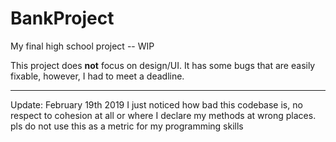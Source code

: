 # BankProject
My final high school project -- WIP

This project does **not** focus on design/UI.
It has some bugs that are easily fixable, however, I had to meet a deadline.

-----

Update: February 19th 2019
I just noticed how bad this codebase is, no respect to cohesion at all or where I declare my methods at wrong places.
pls do not use this as a metric for my programming skills
